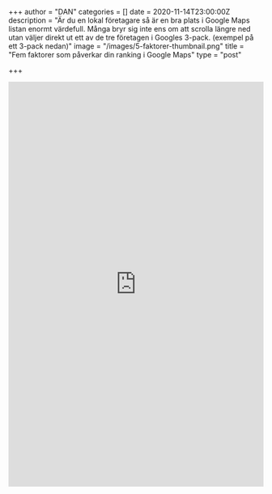 +++
author = "DAN"
categories = []
date = 2020-11-14T23:00:00Z
description = "Är du en lokal företagare så är en bra plats i Google Maps listan enormt värdefull. Många bryr sig inte ens om att scrolla längre ned utan väljer direkt ut ett av de tre företagen i Googles 3-pack. (exempel på ett 3-pack nedan)"
image = "/images/5-faktorer-thumbnail.png"
title = "Fem faktorer som påverkar din ranking i Google Maps"
type = "post"

+++

<iframe id="interactApp5fb6edcbcf518e00167619b9" width="800" height="800" style="border:none;max-width:100%;margin:0;" allowTransparency="true" frameborder="0" src="https://quiz.tryinteract.com/#/5fb6edcbcf518e00167619b9?method=iframe"></iframe>
